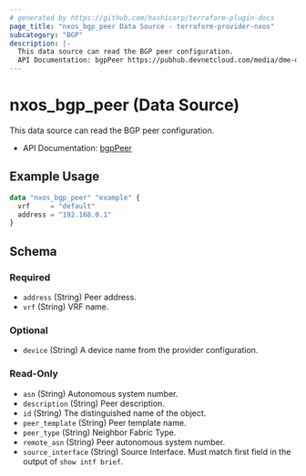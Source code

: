 ```yaml
---
# generated by https://github.com/hashicorp/terraform-plugin-docs
page_title: "nxos_bgp_peer Data Source - terraform-provider-nxos"
subcategory: "BGP"
description: |-
  This data source can read the BGP peer configuration.
  API Documentation: bgpPeer https://pubhub.devnetcloud.com/media/dme-docs-10-2-2/docs/Routing%20and%20Forwarding/bgp:Peer/
---
```


# nxos_bgp_peer (Data Source)

This data source can read the BGP peer configuration.

- API Documentation: [bgpPeer](https://pubhub.devnetcloud.com/media/dme-docs-10-2-2/docs/Routing%20and%20Forwarding/bgp:Peer/)

## Example Usage

```terraform
data "nxos_bgp_peer" "example" {
  vrf     = "default"
  address = "192.168.0.1"
}
```

<!-- schema generated by tfplugindocs -->
## Schema

### Required

- `address` (String) Peer address.
- `vrf` (String) VRF name.

### Optional

- `device` (String) A device name from the provider configuration.

### Read-Only

- `asn` (String) Autonomous system number.
- `description` (String) Peer description.
- `id` (String) The distinguished name of the object.
- `peer_template` (String) Peer template name.
- `peer_type` (String) Neighbor Fabric Type.
- `remote_asn` (String) Peer autonomous system number.
- `source_interface` (String) Source Interface. Must match first field in the output of `show intf brief`.


